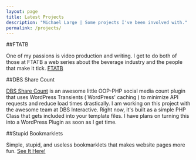 ```yaml
---
layout: page
title: Latest Projects
description: "Michael Large | Some projects I've been involved with."
permalink: /projects/
---
```


##FTATB

One of my passions is video production and writing. I get to do both of those at FTATB a web series about the beverage industry and the people that make it tick. [FTATB](http://fuckthatsatastybeverage.com/)

##DBS Share Count

[DBS Share Count](https://github.com/DBSInteractive/DBS-Share-Count) is an awesome little OOP-PHP social media count plugin that uses WordPress Transients ( WordPress' caching ) to minimize API requests and reduce load times drastically. I am working on this project with the awesome team at DBS Interactive. Right now, it's built as a simple PHP Class that gets included into your template files. I have plans on turning this into a WordPress Plugin as soon as I get time.

##Stupid Bookmarklets

Simple, stupid, and useless bookmarklets that makes website pages more fun. [See It Here!](http://codethebeard.com/bookmarklets/)
<br><br>
